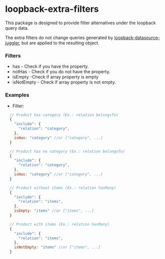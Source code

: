 # loopback-extra-filters
This package is designed to provide filter alternatives under the loopback query data.

The extra filters do not change queries generated by [loopback-datasource-juggler](https://github.com/strongloop/loopback-datasource-juggler), but are applied to the resulting object.

### Filters

- has - Check if you have the property.
- notHas - Check if you do not have the property.
- isEmpty -Check if array property is empty
- isNotEmpty - Check if array property is not empty.

### Examples

- Filter:

```javascript
  // Product has category (Ex.: relation belongsTo)
  {
    "include": {
      "relation": "category",
    },
    isHas: "category" //or ["category", ...]
  }

  // Product has no category (Ex.: relation belongsTo)
  {
    "include": {
      "relation": "category",
    },
    isHas: "category" //or ["category", ...]
  }

  // Product without items (Ex.: relation hasMany)
  {
    "include": {
      "relation": "items",
    },
    isEmpty: "items" //or ["items", ...]
  }

  // Product with items (Ex.: relation hasMany)
  {
    "include": {
      "relation": "items",
    },
    isNotEmpty: "items" //or ["items", ...]
  }
```